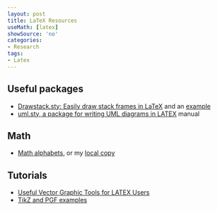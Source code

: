 ```yaml
---
layout: post
title: LaTeX Resources
useMath: [latex]
showSource: 'no'
categories:
- Research
tags:
- Latex
---
```



## Useful packages
 - [Drawstack.sty: Easily draw stack frames in LaTeX][1] and an [example][2]
 - [uml.sty, a package for writing UML diagrams in LATEX][5] manual


## Math
 - [Math alphabets][6], or my [local copy][7]

## Tutorials
 - [Useful Vector Graphic Tools for LATEX Users][3]
 - [TikZ and PGF examples][4]


[7]: /images/eZdhj.png
[6]: http://tex.stackexchange.com/questions/58098/what-are-all-the-font-styles-i-can-use-in-math-mode
[5]: http://ctan.math.washington.edu/tex-archive/graphics/pstricks/contrib/uml/uml.pdf
[4]: http://www.texample.net/tikz/examples/
[3]: https://tug.org/pracjourn/2010-1/morales/morales.pdf
[2]: http://tug.ctan.org/tex-archive/macros/latex/contrib/drawstack/stack-example.pdf
[1]: http://www-verimag.imag.fr/~moy/?Drawstack-sty-Easily-draw-stack